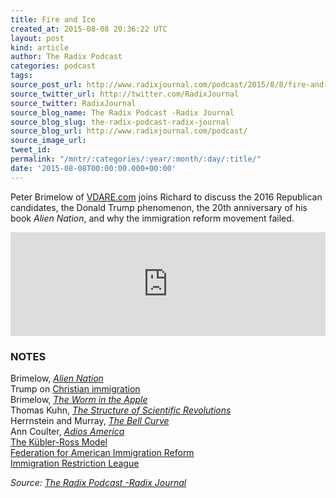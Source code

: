 ```yaml
---
title: Fire and Ice
created_at: 2015-08-08 20:36:22 UTC
layout: post
kind: article
author: The Radix Podcast
categories: podcast
tags: 
source_post_url: http://www.radixjournal.com/podcast/2015/8/8/fire-and-ice
source_twitter_url: http://twitter.com/RadixJournal
source_twitter: RadixJournal
source_blog_name: The Radix Podcast -Radix Journal
source_blog_slug: the-radix-podcast-radix-journal
source_blog_url: http://www.radixjournal.com/podcast/
source_image_url: 
tweet_id: 
permalink: "/mntr/:categories/:year/:month/:day/:title/"
date: '2015-08-08T00:00:00.000+00:00'
---
```

<p>Peter Brimelow of <a href="http://www.vdare.com">VDARE.com</a> joins Richard to discuss the 2016 Republican candidates, the Donald Trump phenomenon, the 20th anniversary of his book <em>Alien Nation</em>, and why the immigration reform movement failed.    </p><iframe scrolling="no" src="https://w.soundcloud.com/player/?url=https%3A//api.soundcloud.com/tracks/218378704&amp;color=ff5500&amp;auto_play=false&amp;hide_related=false&amp;show_comments=true&amp;show_user=true&amp;show_reposts=false" width="100%" frameborder="no" height="166"></iframe><h3 id="notes">NOTES</h3>

<p>Brimelow, <a href="http://www.amazon.com/exec/obidos/ASIN/067943058X/washisummipub-20"><em>Alien Nation</em></a> <br>
Trump on <a href="https://www.youtube.com/watch?v=t2G6qVhfBOE">Christian immigration</a> <br>
Brimelow, <a href="http://www.amazon.com/exec/obidos/ASIN/0060096624/washisummipub-20"><em>The Worm in the Apple</em></a> <br>
Thomas Kuhn, <a href="http://www.amazon.com/exec/obidos/ASIN/0226458121/washisummipub-20"><em>The Structure of Scientific Revolutions</em></a> <br>
Herrnstein and Murray, <a href="http://www.amazon.com/exec/obidos/ASIN/0684824299/washisummipub-20"><em>The Bell Curve</em></a> <br>
Ann Coulter, <a href="http://www.amazon.com/exec/obidos/ASIN/1621572676/washisummipub-20"><em>Adios America</em></a> <br>
<a href="https://en.wikipedia.org/wiki/Kübler-Ross_model">The Kübler-Ross Model</a> <br>
<a href="http://www.fairus.org">Federation for American Immigration Reform</a> <br>
<a href="https://en.wikipedia.org/wiki/Immigration_Restriction_League">Immigration Restriction League</a>    </p><div class="">
    <i>Source: <a href="http://www.radixjournal.com/podcast/">The Radix Podcast -Radix Journal</a></i>
</div>
